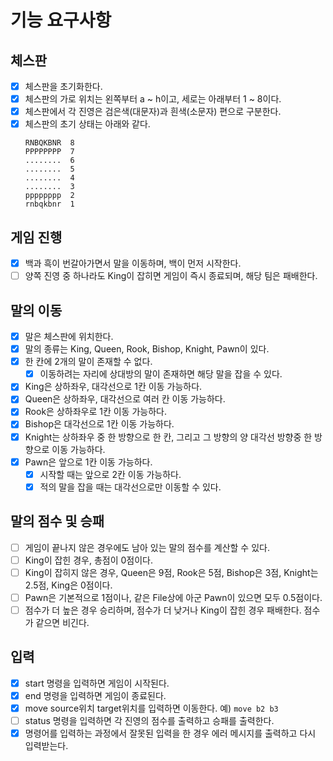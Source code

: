 # 기능 요구사항

## 체스판
- [x] 체스판을 초기화한다. 
- [x] 체스판의 가로 위치는 왼쪽부터 a ~ h이고, 세로는 아래부터 1 ~ 8이다.
- [x] 체스판에서 각 진영은 검은색(대문자)과 흰색(소문자) 편으로 구분한다.
- [x] 체스판의 초기 상태는 아래와 같다.
    ```
    RNBQKBNR  8
    PPPPPPPP  7
    ........  6
    ........  5
    ........  4
    ........  3
    pppppppp  2
    rnbqkbnr  1
    ```

## 게임 진행
- [x] 백과 흑이 번갈아가면서 말을 이동하며, 백이 먼저 시작한다.
- [ ] 양쪽 진영 중 하나라도 King이 잡히면 게임이 즉시 종료되며, 해당 팀은 패배한다.

## 말의 이동
- [x] 말은 체스판에 위치한다.
- [x] 말의 종류는 King, Queen, Rook, Bishop, Knight, Pawn이 있다.
- [x] 한 칸에 2개의 말이 존재할 수 없다.
  - [x] 이동하려는 자리에 상대방의 말이 존재하면 해당 말을 잡을 수 있다.
- [x] King은 상하좌우, 대각선으로 1칸 이동 가능하다.
- [x] Queen은 상하좌우, 대각선으로 여러 칸 이동 가능하다.
- [x] Rook은 상하좌우로 1칸 이동 가능하다.
- [x] Bishop은 대각선으로 1칸 이동 가능하다.
- [x] Knight는 상하좌우 중 한 방향으로 한 칸, 그리고 그 방향의 양 대각선 방향중 한 방향으로 이동 가능하다.
- [x] Pawn은 앞으로 1칸 이동 가능하다.
  - [x] 시작할 때는 앞으로 2칸 이동 가능하다.
  - [x] 적의 말을 잡을 때는 대각선으로만 이동할 수 있다.

## 말의 점수 및 승패
- [ ] 게임이 끝나지 않은 경우에도 남아 있는 말의 점수를 계산할 수 있다.
- [ ] King이 잡힌 경우, 총점이 0점이다.
- [ ] King이 잡히지 않은 경우, Queen은 9점, Rook은 5점, Bishop은 3점, Knight는 2.5점, King은 0점이다.
- [ ] Pawn은 기본적으로 1점이나, 같은 File상에 아군 Pawn이 있으면 모두 0.5점이다.
- [ ] 점수가 더 높은 경우 승리하며, 점수가 더 낮거나 King이 잡힌 경우 패배한다. 점수가 같으면 비긴다.

## 입력
- [x] start 명령을 입력하면 게임이 시작된다.
- [x] end 명령을 입력하면 게임이 종료된다.
- [x] move source위치 target위치를 입력하면 이동한다. 예) `move b2 b3`
- [ ] status 명령을 입력하면 각 진영의 점수를 출력하고 승패를 출력한다.
- [x] 명령어를 입력하는 과정에서 잘못된 입력을 한 경우 에러 메시지를 출력하고 다시 입력받는다.
